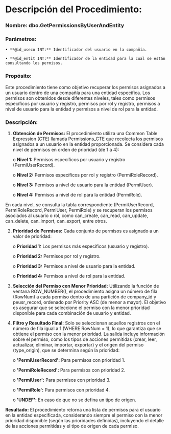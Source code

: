 # Descripción del Procedimiento:

### Nombre: dbo.GetPermissionsByUserAndEntity

### Parámetros:

    • **@id_useco INT:** Identificador del usuario en la compañía.
    
    • **@id_entit INT:** Identificador de la entidad para la cual se están consultando los permisos.

### Propósito: 
Este procedimiento tiene como objetivo recuperar los permisos asignados a un usuario dentro de una compañía para una entidad específica. Los permisos son obtenidos desde diferentes niveles, tales como permisos específicos por usuario y registro, permisos por rol y registro, permisos a nivel de usuario para la entidad y permisos a nivel de rol para la entidad.

### Descripción:

1. **Obtención de Permisos:** El procedimiento utiliza una Common Table Expression (CTE) llamada Permissions_CTE que recolecta los permisos asignados a un usuario en la entidad proporcionada. Se considera cada nivel de permisos en orden de prioridad (de 1 a 4):

    o **Nivel 1:** Permisos específicos por usuario y registro (PermiUserRecord).
    
    o **Nivel 2:** Permisos específicos por rol y registro (PermiRoleRecord).
    
    o **Nivel 3:** Permisos a nivel de usuario para la entidad (PermiUser).
    
    o **Nivel 4:** Permisos a nivel de rol para la entidad (PermiRole).

En cada nivel, se consulta la tabla correspondiente (PermiUserRecord, PermiRoleRecord, PermiUser, PermiRole) y se recuperan los permisos asociados al usuario o rol, como can_create, can_read, can_update, can_delete, can_import, can_export, entre otros.

2. **Prioridad de Permisos:** Cada conjunto de permisos es asignado a un valor de prioridad:

    o **Prioridad 1:** Los permisos más específicos (usuario y registro).
    
    o **Prioridad 2:** Permisos por rol y registro.
    
    o **Prioridad 3:** Permisos a nivel de usuario para la entidad.
    
    o **Prioridad 4:** Permisos a nivel de rol para la entidad.

3. **Selección del Permiso con Menor Prioridad:** Utilizando la función de ventana ROW_NUMBER(), el procedimiento asigna un número de fila (RowNum) a cada permiso dentro de una partición de company_id y peusr_record, ordenado por Priority ASC (de menor a mayor). El objetivo es asegurar que se seleccione el permiso con la menor prioridad disponible para cada combinación de usuario y entidad.
  
5. **Filtro y Resultado Final:** Solo se seleccionan aquellos registros con el número de fila igual a 1 (WHERE RowNum = 1), lo que garantiza que se obtiene el permiso con la menor prioridad. La salida incluye información sobre el permiso, como los tipos de acciones permitidas (crear, leer, actualizar, eliminar, importar, exportar) y el origen del permiso (type_origin), que se determina según la prioridad:

    o **'PermiUserRecord':** Para permisos con prioridad 1.
    
    o **'PermiRoleRecord':** Para permisos con prioridad 2.
    
    o **'PermiUser':** Para permisos con prioridad 3.
    
    o **'PermiRole':** Para permisos con prioridad 4.
    
    o **'UNDEF':** En caso de que no se defina un tipo de origen.

**Resultado:** El procedimiento retorna una lista de permisos para el usuario en la entidad especificada, considerando siempre el permiso con la menor prioridad disponible (según las prioridades definidas), incluyendo el detalle de las acciones permitidas y el tipo de origen de cada permiso.


